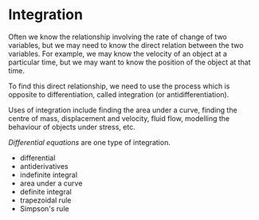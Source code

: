 # Integration

Often we know the relationship involving the rate of change of two variables, but we may need to know the direct relation between the two variables. For example, we may know the velocity of an object at a particular time, but we may want to know the position of the object at that time.

To find this direct relationship, we need to use the process which is opposite to differentiation, called integration (or antidifferentiation).

Uses of integration include finding the area under a curve, finding the centre of mass, displacement and velocity, fluid flow, modelling the behaviour of objects under stress, etc.

*Differential equations* are one type of integration.

- differential
- antiderivatives
- indefinite integral
- area under a curve
- definite integral
- trapezoidal rule
- Simpson's rule
